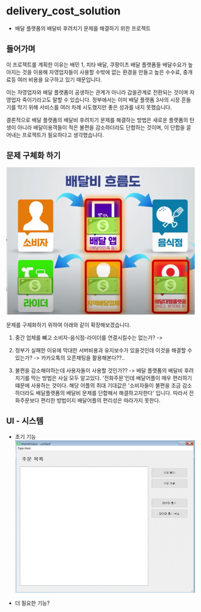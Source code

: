 # delivery_cost_solution
- 배달 플랫폼의 배달비 후려치기 문제를 해결하기 위한 프로젝트

## 들어가며
이 프로젝트를 계획한 이유는 배민 1, 치타 배달, 쿠팡이츠 배달 플랫폼들 배달수요가 높아지는 것을 이용해
자영업자들이 사용할 수밖에 없는 환경을 만들고 높은 수수료, 중개료등 여러 비용을 요구하고 있기 때문입니다.


이는 자영업자와 배달 플랫폼이 공생하는 관계가 아니라 갑을관계로 전환되는 것이며 자영업자 죽이기라고도 말할 수 있습니다.
정부에서는 이미 배달 플랫폼 3사의 시장 흔들기를 막기 위해 서비스를 여러 차례 시도했지만 좋은 성과를 내지 못했습니다.

결론적으로 배달 플랫폼의 배달비 후려치기 문제를 해결하는 방법은 새로운 플랫폼의 탄생이 아니라
배달이용객들이 적은 불편을 감소하더라도 단합하는 것이며, 이 단합을 끌어내는 프로젝트가 필요하다고 생각했습니다.
## 문제 구체화 하기
![img.png](jpg/img.png)

문제를 구체화하기 위하여 아래와 같이 확장해보겠습니다.
1. 중간 업체를 뺴고 소비자-음식점-라이더를 연결시킬수는 없는가? ->

2. 정부가 실패한 이유에 막대한 서버비용과 유지보수가 있을것인데 이것을 해결할 수있는가?
-> 카카오톡의 오픈채팅을 활용해본다??..

3. 불편을 감소해야하는데 사용자들이 사용할 것인가??
-> 배달 플랫폼의 배달비 후려치기를 막는 방법은 사실 모두 알고있다.
'전화주문'인데 배달어플이 매우 편리하기 떄문에 사용하는 것이다.
해당 어플의 최대 기대값은 '소비자들이 불편을 조금 감소하더라도 배달플랫폼의 배달비 문제를 단합해서 해결하고자한다'
입니다. 따라서 전화주문보다 편리한 방법이지 배달어플의 편리성은 따라가지 못한다.

## UI - 시스템
- 초기 기능
![img.png](jpg/ui.png)

- 더 필요한 기능?